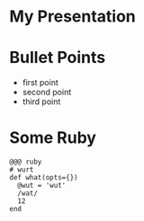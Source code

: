 <!SLIDE>
# My Presentation

<!SLIDE bullets incremental>
# Bullet Points

* first point
* second point
* third point

<!SLIDE>
# Some Ruby

    @@@ ruby
    # wurt
    def what(opts={})
      @wut = 'wut'
      /wat/
      12
    end
